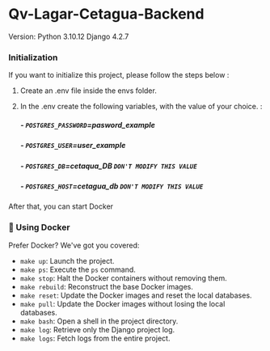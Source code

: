 # Qv-Lagar-Cetagua-Backend

Version:
Python 3.10.12
Django 4.2.7

### Initialization

If you want to initialize this project, please follow the steps below :

1. Create an .env file inside the envs folder.
2. In the .env create the following variables, with the value of your choice. :

   ##### - `POSTGRES_PASSWORD`=pasword_example

   ##### - `POSTGRES_USER`=user_example

   ##### - `POSTGRES_DB`=cetaqua_DB `DON'T MODIFY THIS VALUE`

   ##### - `POSTGRES_HOST`=cetagua_db `DON'T MODIFY THIS VALUE`

After that, you can start Docker

### 🐳 Using Docker

Prefer Docker? We've got you covered:
- `make up`: Launch the project.
- `make ps`: Execute the `ps` command.
- `make stop`: Halt the Docker containers without removing them.
- `make rebuild`: Reconstruct the base Docker images.
- `make reset`: Update the Docker images and reset the local databases.
- `make pull`: Update the Docker images without losing the local databases.
- `make bash`: Open a shell in the project directory.
- `make log`: Retrieve only the Django project log.
- `make logs`: Fetch logs from the entire project.
